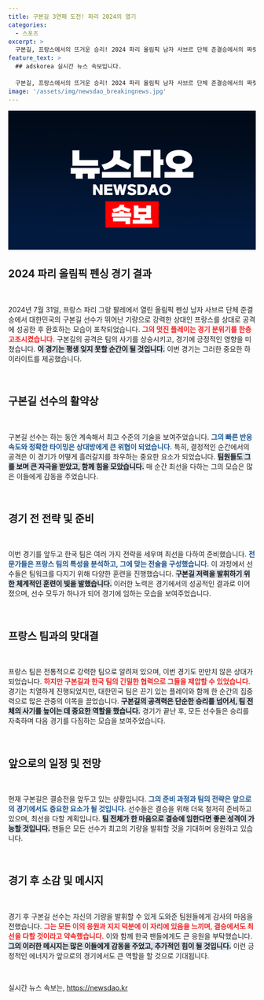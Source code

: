 ```yaml
---
title: 구본길 3연패 도전! 파리 2024의 열기
categories:
  - 스포츠
excerpt: >
  구본길, 프랑스에서의 뜨거운 승리! 2024 파리 올림픽 남자 사브르 단체 준결승에서의 짜릿한 순간을 놓치지 마세요. 환호와 감동이 가득한 현장, 지금 바로 확인해보세요!
feature_text: >
  ## adskorea 실시간 뉴스 속보입니다.

  구본길, 프랑스에서의 뜨거운 승리! 2024 파리 올림픽 남자 사브르 단체 준결승에서의 짜릿한 순간을 놓치지 마세요. 환호와 감동이 가득한 현장, 지금 바로 확인해보세요!
image: '/assets/img/newsdao_breakingnews.jpg'
---
```


<p><img src="/assets/img/newsdao_breakingnews.jpg" alt="adskorea 속보" /></p>

<h2 data-ke-size="size26">2024 파리 올림픽 펜싱 경기 결과</h2>

<p data-ke-size="size16">&nbsp;</p>

<p data-ke-size="size16">2024년 7월 31일, 프랑스 파리 그랑 팔레에서 열린 올림픽 펜싱 남자 사브르 단체 준결승에서 대한민국의 구본길 선수가 뛰어난 기량으로 강력한 상대인 프랑스를 상대로 공격에 성공한 후 환호하는 모습이 포착되었습니다. <b><span style="color: #ee2323;">그의 멋진 플레이는 경기 분위기를 한층 고조시켰습니다.</span></b> 구본길의 공격은 팀의 사기를 상승시키고, 경기에 긍정적인 영향을 미쳤습니다. <b><span style="background-color: #21538527;">이 경기는 평생 잊지 못할 순간이 될 것입니다.</span></b> 이번 경기는 그러한 중요한 하이라이트를 제공했습니다.</p>

<p data-ke-size="size16">&nbsp;</p>

<h2 data-ke-size="size26">구본길 선수의 활약상</h2>

<p data-ke-size="size16">&nbsp;</p>

<p data-ke-size="size16">구본길 선수는 하는 동안 계속해서 최고 수준의 기술을 보여주었습니다. <b><span style="color: #1a5490;">그의 빠른 반응속도와 정확한 타이밍은 상대방에게 큰 위협이 되었습니다.</span></b> 특히, 결정적인 순간에서의 공격은 이 경기가 어떻게 흘러갈지를 좌우하는 중요한 요소가 되었습니다. <b><span style="background-color: #21538527;">팀원들도 그를 보며 큰 자극을 받았고, 함께 힘을 모았습니다.</span></b> 매 순간 최선을 다하는 그의 모습은 많은 이들에게 감동을 주었습니다.</p>

<p data-ke-size="size16">&nbsp;</p>

<h2 data-ke-size="size26">경기 전 전략 및 준비</h2>

<p data-ke-size="size16">&nbsp;</p>

<p data-ke-size="size16">이번 경기를 앞두고 한국 팀은 여러 가지 전략을 세우며 최선을 다하여 준비했습니다. <b><span style="color: #1a5490;">전문가들은 프랑스 팀의 특성을 분석하고, 그에 맞는 전술을 구성했습니다.</span></b> 이 과정에서 선수들은 팀워크를 다지기 위해 다양한 훈련을 진행했습니다. <b><span style="background-color: #21538527;">구본길 저력을 발휘하기 위한 체계적인 훈련이 빛을 발했습니다.</span></b> 이러한 노력은 경기에서의 성공적인 결과로 이어졌으며, 선수 모두가 하나가 되어 경기에 임하는 모습을 보여주었습니다.</p>

<p data-ke-size="size16">&nbsp;</p>

<h2 data-ke-size="size26">프랑스 팀과의 맞대결</h2>

<p data-ke-size="size16">&nbsp;</p>

<p data-ke-size="size16">프랑스 팀은 전통적으로 강력한 팀으로 알려져 있으며, 이번 경기도 만만치 않은 상대가 되었습니다. <b><span style="color: #ee2323;">하지만 구본길과 한국 팀의 긴밀한 협력으로 그들을 제압할 수 있었습니다.</span></b> 경기는 치열하게 진행되었지만, 대한민국 팀은 끈기 있는 플레이와 함께 한 순간의 집중력으로 많은 관중의 이목을 끌었습니다. <b><span style="background-color: #21538527;">구본길의 공격력은 단순한 승리를 넘어서, 팀 전체의 사기를 높이는 데 중요한 역할을 했습니다.</span></b> 경기가 끝난 후, 모든 선수들은 승리를 자축하며 다음 경기를 다짐하는 모습을 보여주었습니다.</p>

<p data-ke-size="size16">&nbsp;</p>

<h2 data-ke-size="size26">앞으로의 일정 및 전망</h2>

<p data-ke-size="size16">&nbsp;</p>

<p data-ke-size="size16">현재 구본길은 결승전을 앞두고 있는 상황입니다. <b><span style="color: #1a5490;">그의 준비 과정과 팀의 전략은 앞으로의 경기에서도 중요한 요소가 될 것입니다.</span></b> 선수들은 결승을 위해 더욱 철저히 준비하고 있으며, 최선을 다할 계획입니다. <b><span style="background-color: #21538527;">팀 전체가 한 마음으로 결승에 임한다면 좋은 성격이 가능할 것입니다.</span></b> 팬들은 모든 선수가 최고의 기량을 발휘할 것을 기대하며 응원하고 있습니다.</p>

<p data-ke-size="size16">&nbsp;</p>

<h2 data-ke-size="size26">경기 후 소감 및 메시지</h2>

<p data-ke-size="size16">&nbsp;</p>

<p data-ke-size="size16">경기 후 구본길 선수는 자신의 기량을 발휘할 수 있게 도와준 팀원들에게 감사의 마음을 전했습니다. <b><span style="color: #ee2323;">그는 모든 이의 응원과 지지 덕분에 이 자리에 있음을 느끼며, 결승에서도 최선을 다할 것이라고 약속했습니다.</span></b> 이와 함께 한국 팬들에게도 큰 응원을 부탁했습니다. <b><span style="background-color: #21538527;">그의 이러한 메시지는 많은 이들에게 감동을 주었고, 추가적인 힘이 될 것입니다.</span></b> 이런 긍정적인 에너지가 앞으로의 경기에서도 큰 역할을 할 것으로 기대됩니다.</p>

<p data-ke-size="size16">&nbsp;</p>
실시간 뉴스 속보는, <a href="https://newsdao.kr" rel="dofollow">https://newsdao.kr</a>


